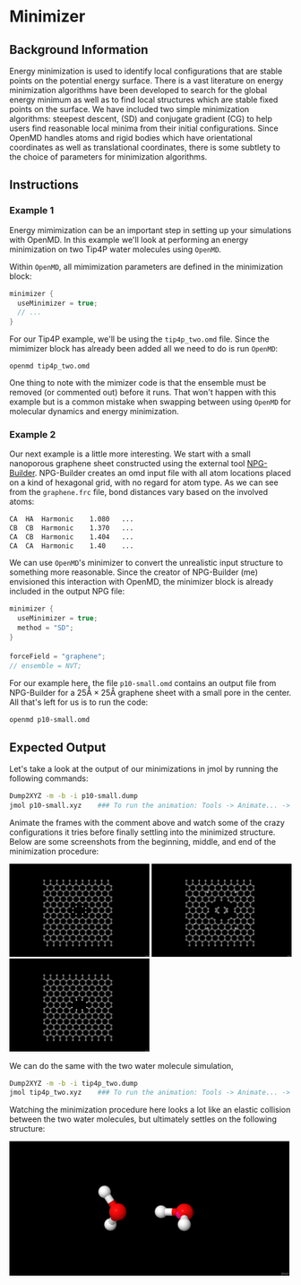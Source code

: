 # Minimizer

## Background Information

Energy minimization is used to identify local configurations that are stable points on the potential energy surface. There is a vast literature on energy minimization algorithms have been developed to search for the global energy minimum as well as to find local structures which are stable fixed points on the surface. We have included two simple minimization algorithms: steepest descent, (SD) and conjugate gradient (CG) to help users find reasonable local minima from their initial configurations. Since OpenMD handles atoms and rigid bodies which have orientational coordinates as well as translational coordinates, there is some subtlety to the choice of parameters for minimization algorithms.

## Instructions

### Example 1

Energy mimimization can be an important step in setting up your simulations with OpenMD. In this example we'll look at performing an energy minimization on two Tip4P water molecules using `OpenMD`. 

Within `OpenMD`, all mimimization parameters are defined in the minimization block:
```C++
minimizer {
  useMinimizer = true;
  // ...
}
```

For our Tip4P example, we'll be using the `tip4p_two.omd` file. Since the mimimizer block has already been added all we need to do is run `OpenMD`:
```
openmd tip4p_two.omd
```

One thing to note with the mimizer code is that the ensemble must be removed (or commented out) before it runs. That won't happen with this example but is a common mistake when swapping between using `OpenMD` for molecular dynamics and energy minimization.

### Example 2

Our next example is a little more interesting. We start with a small nanoporous graphene sheet constructed using the external tool [NPG-Builder](https://github.com/crdrisko/nd-grad/tree/main). NPG-Builder creates an omd input file with all atom locations placed on a kind of hexagonal grid, with no regard for atom type. As we can see from the `graphene.frc` file, bond distances vary based on the involved atoms:
```
CA	HA	Harmonic	1.080	...
CB	CB	Harmonic	1.370	...
CA	CB	Harmonic	1.404	...
CA	CA	Harmonic	1.40	...
```

We can use `OpenMD`'s minimizer to convert the unrealistic input structure to something more reasonable. Since the creator of NPG-Builder (me) envisioned this interaction with OpenMD, the minimizer block is already included in the output NPG file:
```C++
minimizer {
  useMinimizer = true;
  method = "SD";
}

forceField = "graphene";
// ensemble = NVT;
```

For our example here, the file `p10-small.omd` contains an output file from NPG-Builder for a $25 \textrm{\AA} \times 25 \textrm{\AA}$ graphene sheet with a small pore in the center. All that's left for us is to run the code:
```bash
openmd p10-small.omd
```

## Expected Output

Let's take a look at the output of our minimizations in jmol by running the following commands:
```bash
Dump2XYZ -m -b -i p10-small.dump 
jmol p10-small.xyz    ### To run the animation: Tools -> Animate... -> Once
```

Animate the frames with the comment above and watch some of the crazy configurations it tries before finally settling into the minimized structure. Below are some screenshots from the beginning, middle, and end of the minimization procedure:
<p float="left">
  <img src="../figures/p10-small_f1.png" alt="image" width="250" height="auto"/>
  <img src="../figures/p10-small_f8.png" alt="image" width="250" height="auto"/>
  <img src="../figures/p10-small_f149.png" alt="image" width="250" height="auto"/>
</p>

We can do the same with the two water molecule simulation, 

```bash
Dump2XYZ -m -b -i tip4p_two.dump 
jmol tip4p_two.xyz    ### To run the animation: Tools -> Animate... -> Once
```

Watching the minimization procedure here looks a lot like an elastic collision between the two water molecules, but ultimately settles on the following structure:

<img src="../figures/tip4p_two.png" alt="image" width="500" height="auto"/>
